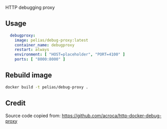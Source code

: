 
HTTP debugging proxy

## Usage

```yaml
  debugproxy:
    image: pelias/debug-proxy:latest
    container_name: debugproxy
    restart: always
    environment: [ "HOST=placeholder", "PORT=4100" ]
    ports: [ "8000:8000" ]
```

## Rebuild image

```bash
docker build -t pelias/debug-proxy .
```

## Credit

Source code copied from:
https://github.com/acroca/http-docker-debug-proxy
